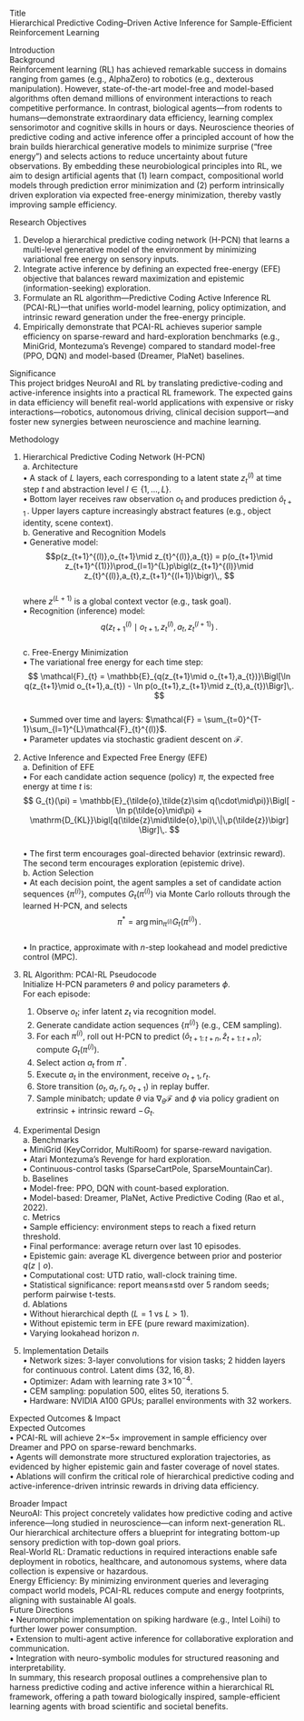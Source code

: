 Title  
Hierarchical Predictive Coding–Driven Active Inference for Sample-Efficient Reinforcement Learning  

Introduction  
Background  
Reinforcement learning (RL) has achieved remarkable success in domains ranging from games (e.g., AlphaZero) to robotics (e.g., dexterous manipulation). However, state-of-the-art model-free and model-based algorithms often demand millions of environment interactions to reach competitive performance. In contrast, biological agents—from rodents to humans—demonstrate extraordinary data efficiency, learning complex sensorimotor and cognitive skills in hours or days. Neuroscience theories of predictive coding and active inference offer a principled account of how the brain builds hierarchical generative models to minimize surprise (“free energy”) and selects actions to reduce uncertainty about future observations. By embedding these neurobiological principles into RL, we aim to design artificial agents that (1) learn compact, compositional world models through prediction error minimization and (2) perform intrinsically driven exploration via expected free-energy minimization, thereby vastly improving sample efficiency.

Research Objectives  
1. Develop a hierarchical predictive coding network (H-PCN) that learns a multi-level generative model of the environment by minimizing variational free energy on sensory inputs.  
2. Integrate active inference by defining an expected free-energy (EFE) objective that balances reward maximization and epistemic (information-seeking) exploration.  
3. Formulate an RL algorithm—Predictive Coding Active Inference RL (PCAI-RL)—that unifies world-model learning, policy optimization, and intrinsic reward generation under the free-energy principle.  
4. Empirically demonstrate that PCAI-RL achieves superior sample efficiency on sparse-reward and hard-exploration benchmarks (e.g., MiniGrid, Montezuma’s Revenge) compared to standard model-free (PPO, DQN) and model-based (Dreamer, PlaNet) baselines.  

Significance  
This project bridges NeuroAI and RL by translating predictive-coding and active-inference insights into a practical RL framework. The expected gains in data efficiency will benefit real-world applications with expensive or risky interactions—robotics, autonomous driving, clinical decision support—and foster new synergies between neuroscience and machine learning.

Methodology  
1. Hierarchical Predictive Coding Network (H-PCN)  
   a. Architecture  
      • A stack of $L$ layers, each corresponding to a latent state $z_{t}^{(l)}$ at time step $t$ and abstraction level $l\in\{1,\dots,L\}$.  
      • Bottom layer receives raw observation $o_{t}$ and produces prediction $\hat{o}_{t+1}\,$. Upper layers capture increasingly abstract features (e.g., object identity, scene context).  
   b. Generative and Recognition Models  
      • Generative model:  
        $$p(z_{t+1}^{(l)},o_{t+1}\mid z_{t}^{(l)},a_{t}) = p(o_{t+1}\mid z_{t+1}^{(1)})\prod_{l=1}^{L}p\bigl(z_{t+1}^{(l)}\mid z_{t}^{(l)},a_{t},z_{t+1}^{(l+1)}\bigr)\,, $$  
        where $z^{(L+1)}$ is a global context vector (e.g., task goal).  
      • Recognition (inference) model:  
        $$q\bigl(z_{t+1}^{(l)}\mid o_{t+1},z_{t}^{(l)},a_{t},z_{t}^{(l+1)}\bigr)\,. $$  
   c. Free-Energy Minimization  
      • The variational free energy for each time step:  
        $$
        \mathcal{F}_{t} 
        = \mathbb{E}_{q(z_{t+1}\mid o_{t+1},a_{t})}\Bigl[\ln q(z_{t+1}\mid o_{t+1},a_{t}) - \ln p(o_{t+1},z_{t+1}\mid z_{t},a_{t})\Bigr]\,.
        $$  
      • Summed over time and layers: $\mathcal{F} = \sum_{t=0}^{T-1}\sum_{l=1}^{L}\mathcal{F}_{t}^{(l)}$.  
      • Parameter updates via stochastic gradient descent on $\mathcal{F}$.  

2. Active Inference and Expected Free Energy (EFE)  
   a. Definition of EFE  
      • For each candidate action sequence (policy) $\pi$, the expected free energy at time $t$ is:  
        $$
        G_{t}(\pi) 
        = \mathbb{E}_{\tilde{o},\tilde{z}\sim q(\cdot\mid\pi)}\Bigl[
          -\ln p(\tilde{o}\mid\pi)
          + \mathrm{D_{KL}}\bigl[q(\tilde{z}\mid\tilde{o},\pi)\,\|\,p(\tilde{z})\bigr]
        \Bigr]\,.  
        $$  
      • The first term encourages goal-directed behavior (extrinsic reward). The second term encourages exploration (epistemic drive).  
   b. Action Selection  
      • At each decision point, the agent samples a set of candidate action sequences $\{\pi^{(i)}\}$, computes $G_{t}(\pi^{(i)})$ via Monte Carlo rollouts through the learned H-PCN, and selects  
        $$
        \pi^{*} = \arg\min_{\pi^{(i)}}G_{t}(\pi^{(i)})\,.  
        $$  
      • In practice, approximate with $n$-step lookahead and model predictive control (MPC).  

3. RL Algorithm: PCAI-RL Pseudocode  
   Initialize H-PCN parameters $\theta$ and policy parameters $\phi$.  
   For each episode:  
     1. Observe $o_{t}$; infer latent $z_{t}$ via recognition model.  
     2. Generate candidate action sequences $\{\pi^{(i)}\}$ (e.g., CEM sampling).  
     3. For each $\pi^{(i)}$, roll out H-PCN to predict $(\hat{o}_{t+1:\,t+n},\hat{z}_{t+1:\,t+n})$; compute $G_{t}(\pi^{(i)})$.  
     4. Select action $a_{t}$ from $\pi^{*}$.  
     5. Execute $a_{t}$ in the environment, receive $o_{t+1},r_{t}$.  
     6. Store transition $(o_{t},a_{t},r_{t},o_{t+1})$ in replay buffer.  
     7. Sample minibatch; update $\theta$ via $\nabla_{\theta}\mathcal{F}$ and $\phi$ via policy gradient on extrinsic + intrinsic reward $-\!G_{t}$.  

4. Experimental Design  
   a. Benchmarks  
      • MiniGrid (KeyCorridor, MultiRoom) for sparse-reward navigation.  
      • Atari Montezuma’s Revenge for hard exploration.  
      • Continuous-control tasks (SparseCartPole, SparseMountainCar).  
   b. Baselines  
      • Model-free: PPO, DQN with count-based exploration.  
      • Model-based: Dreamer, PlaNet, Active Predictive Coding (Rao et al., 2022).  
   c. Metrics  
      • Sample efficiency: environment steps to reach a fixed return threshold.  
      • Final performance: average return over last 10 episodes.  
      • Epistemic gain: average KL divergence between prior and posterior $q(z\mid o)$.  
      • Computational cost: UTD ratio, wall-clock training time.  
      • Statistical significance: report means±std over 5 random seeds; perform pairwise t-tests.  
   d. Ablations  
      • Without hierarchical depth ($L=1$ vs $L>1$).  
      • Without epistemic term in EFE (pure reward maximization).  
      • Varying lookahead horizon $n$.  

5. Implementation Details  
   • Network sizes: 3-layer convolutions for vision tasks; 2 hidden layers for continuous control. Latent dims $\{32,16,8\}$.  
   • Optimizer: Adam with learning rate $3\!\times\!10^{-4}$.  
   • CEM sampling: population 500, elites 50, iterations 5.  
   • Hardware: NVIDIA A100 GPUs; parallel environments with 32 workers.  

Expected Outcomes & Impact  
Expected Outcomes  
• PCAI-RL will achieve 2×–5× improvement in sample efficiency over Dreamer and PPO on sparse-reward benchmarks.  
• Agents will demonstrate more structured exploration trajectories, as evidenced by higher epistemic gain and faster coverage of novel states.  
• Ablations will confirm the critical role of hierarchical predictive coding and active-inference-driven intrinsic rewards in driving data efficiency.  

Broader Impact  
NeuroAI: This project concretely validates how predictive coding and active inference—long studied in neuroscience—can inform next-generation RL. Our hierarchical architecture offers a blueprint for integrating bottom-up sensory prediction with top-down goal priors.  
Real-World RL: Dramatic reductions in required interactions enable safe deployment in robotics, healthcare, and autonomous systems, where data collection is expensive or hazardous.  
Energy Efficiency: By minimizing environment queries and leveraging compact world models, PCAI-RL reduces compute and energy footprints, aligning with sustainable AI goals.  
Future Directions  
• Neuromorphic implementation on spiking hardware (e.g., Intel Loihi) to further lower power consumption.  
• Extension to multi-agent active inference for collaborative exploration and communication.  
• Integration with neuro-symbolic modules for structured reasoning and interpretability.  
In summary, this research proposal outlines a comprehensive plan to harness predictive coding and active inference within a hierarchical RL framework, offering a path toward biologically inspired, sample-efficient learning agents with broad scientific and societal benefits.